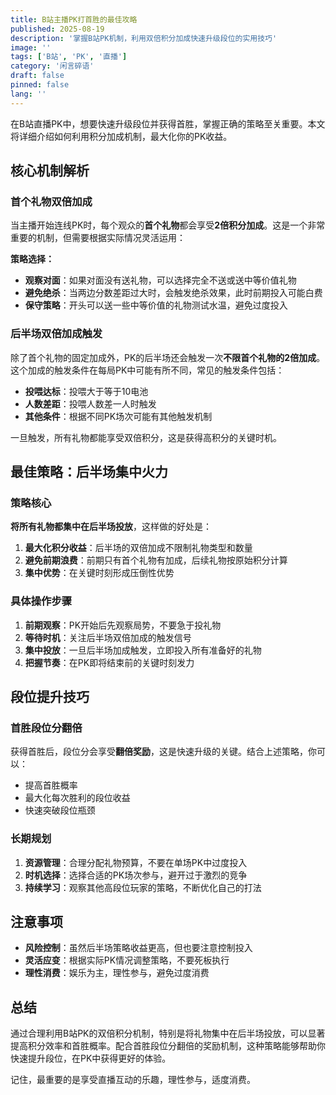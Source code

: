 ```yaml
---
title: B站主播PK打首胜的最佳攻略
published: 2025-08-19
description: '掌握B站PK机制，利用双倍积分加成快速升级段位的实用技巧'
image: ''
tags: ['B站', 'PK', '直播']
category: '闲言碎语'
draft: false
pinned: false
lang: ''
---
```


在B站直播PK中，想要快速升级段位并获得首胜，掌握正确的策略至关重要。本文将详细介绍如何利用积分加成机制，最大化你的PK收益。

## 核心机制解析

### 首个礼物双倍加成

当主播开始连线PK时，每个观众的**首个礼物**都会享受**2倍积分加成**。这是一个非常重要的机制，但需要根据实际情况灵活运用：

**策略选择：**
- **观察对面**：如果对面没有送礼物，可以选择完全不送或送中等价值礼物
- **避免绝杀**：当两边分数差距过大时，会触发绝杀效果，此时前期投入可能白费
- **保守策略**：开头可以送一些中等价值的礼物测试水温，避免过度投入

### 后半场双倍加成触发

除了首个礼物的固定加成外，PK的后半场还会触发一次**不限首个礼物的2倍加成**。这个加成的触发条件在每局PK中可能有所不同，常见的触发条件包括：

- **投喂达标**：投喂大于等于10电池
- **人数差距**：投喂人数差一人时触发
- **其他条件**：根据不同PK场次可能有其他触发机制

一旦触发，所有礼物都能享受双倍积分，这是获得高积分的关键时机。

## 最佳策略：后半场集中火力

### 策略核心

**将所有礼物都集中在后半场投放**，这样做的好处是：

1. **最大化积分收益**：后半场的双倍加成不限制礼物类型和数量
2. **避免前期浪费**：前期只有首个礼物有加成，后续礼物按原始积分计算
3. **集中优势**：在关键时刻形成压倒性优势

### 具体操作步骤

1. **前期观察**：PK开始后先观察局势，不要急于投礼物
2. **等待时机**：关注后半场双倍加成的触发信号
3. **集中投放**：一旦后半场加成触发，立即投入所有准备好的礼物
4. **把握节奏**：在PK即将结束前的关键时刻发力

## 段位提升技巧

### 首胜段位分翻倍

获得首胜后，段位分会享受**翻倍奖励**，这是快速升级的关键。结合上述策略，你可以：

- 提高首胜概率
- 最大化每次胜利的段位收益
- 快速突破段位瓶颈

### 长期规划

1. **资源管理**：合理分配礼物预算，不要在单场PK中过度投入
2. **时机选择**：选择合适的PK场次参与，避开过于激烈的竞争
3. **持续学习**：观察其他高段位玩家的策略，不断优化自己的打法

## 注意事项

- **风险控制**：虽然后半场策略收益更高，但也要注意控制投入
- **灵活应变**：根据实际PK情况调整策略，不要死板执行
- **理性消费**：娱乐为主，理性参与，避免过度消费

## 总结

通过合理利用B站PK的双倍积分机制，特别是将礼物集中在后半场投放，可以显著提高积分效率和首胜概率。配合首胜段位分翻倍的奖励机制，这种策略能够帮助你快速提升段位，在PK中获得更好的体验。

记住，最重要的是享受直播互动的乐趣，理性参与，适度消费。

